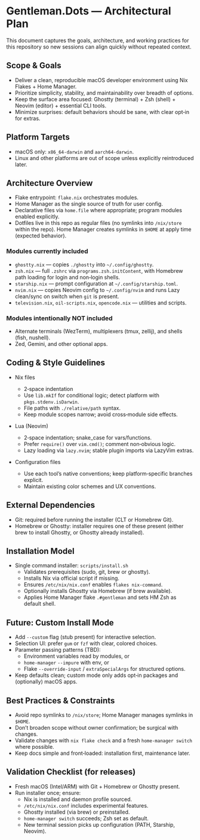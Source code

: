 # Gentleman.Dots — Architectural Plan

This document captures the goals, architecture, and working practices for this repository so new sessions can align quickly without repeated context.

## Scope & Goals

- Deliver a clean, reproducible macOS developer environment using Nix Flakes + Home Manager.
- Prioritize simplicity, stability, and maintainability over breadth of options.
- Keep the surface area focused: Ghostty (terminal) + Zsh (shell) + Neovim (editor) + essential CLI tools.
- Minimize surprises: default behaviors should be sane, with clear opt‑in for extras.

## Platform Targets

- macOS only: `x86_64-darwin` and `aarch64-darwin`.
- Linux and other platforms are out of scope unless explicitly reintroduced later.

## Architecture Overview

- Flake entrypoint: `flake.nix` orchestrates modules.
- Home Manager as the single source of truth for user config.
- Declarative files via `home.file` where appropriate; program modules enabled explicitly.
- Dotfiles live in this repo as regular files (no symlinks into `/nix/store` within the repo). Home Manager creates symlinks in `$HOME` at apply time (expected behavior).

### Modules currently included

- `ghostty.nix` — copies `./ghostty` into `~/.config/ghostty`.
- `zsh.nix` — full `.zshrc` via `programs.zsh.initContent`, with Homebrew path loading for login and non‑login shells.
- `starship.nix` — prompt configuration at `~/.config/starship.toml`.
- `nvim.nix` — copies Neovim config to `~/.config/nvim` and runs Lazy clean/sync on switch when `git` is present.
- `television.nix`, `oil-scripts.nix`, `opencode.nix` — utilities and scripts.

### Modules intentionally NOT included

- Alternate terminals (WezTerm), multiplexers (tmux, zellij), and shells (fish, nushell).
- Zed, Gemini, and other optional apps.

## Coding & Style Guidelines

- Nix files
  - 2‑space indentation
  - Use `lib.mkIf` for conditional logic; detect platform with `pkgs.stdenv.isDarwin`.
  - File paths with `./relative/path` syntax.
  - Keep module scopes narrow; avoid cross‑module side effects.

- Lua (Neovim)
  - 2‑space indentation; snake_case for vars/functions.
  - Prefer `require()` over `vim.cmd()`; comment non‑obvious logic.
  - Lazy loading via `lazy.nvim`; stable plugin imports via LazyVim extras.

- Configuration files
  - Use each tool’s native conventions; keep platform‑specific branches explicit.
  - Maintain existing color schemes and UX conventions.

## External Dependencies

- Git: required before running the installer (CLT or Homebrew Git).
- Homebrew or Ghostty: installer requires one of these present (either brew to install Ghostty, or Ghostty already installed).

## Installation Model

- Single command installer: `scripts/install.sh`
  - Validates prerequisites (sudo, git, brew or ghostty).
  - Installs Nix via official script if missing.
  - Ensures `/etc/nix/nix.conf` enables `flakes nix-command`.
  - Optionally installs Ghostty via Homebrew (if brew available).
  - Applies Home Manager flake `.#gentleman` and sets HM Zsh as default shell.

## Future: Custom Install Mode

- Add `--custom` flag (stub present) for interactive selection.
- Selection UI: prefer `gum` or `fzf` with clear, colored choices.
- Parameter passing patterns (TBD):
  - Environment variables read by modules, or
  - `home-manager` `--impure` with env, or
  - Flake `--override-input` / `extraSpecialArgs` for structured options.
- Keep defaults clean; custom mode only adds opt‑in packages and (optionally) macOS apps.

## Best Practices & Constraints

- Avoid repo symlinks to `/nix/store`; Home Manager manages symlinks in `$HOME`.
- Don’t broaden scope without owner confirmation; be surgical with changes.
- Validate changes with `nix flake check` and a fresh `home-manager switch` where possible.
- Keep docs simple and front‑loaded: installation first, maintenance later.

## Validation Checklist (for releases)

- Fresh macOS (Intel/ARM) with Git + Homebrew or Ghostty present.
- Run installer once; ensure:
  - Nix is installed and daemon profile sourced.
  - `/etc/nix/nix.conf` includes experimental features.
  - Ghostty installed (via brew) or preinstalled.
  - `home-manager switch` succeeds; Zsh set as default.
  - New terminal session picks up configuration (PATH, Starship, Neovim).

